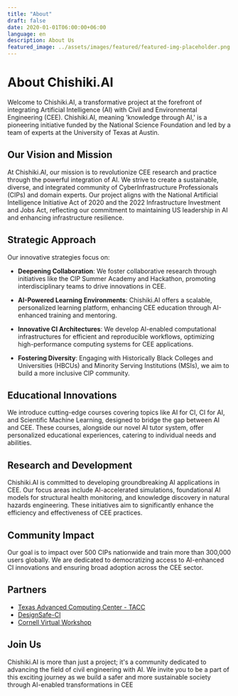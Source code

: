 ```yaml
---
title: "About"
draft: false
date: 2020-01-01T06:00:00+06:00
language: en
description: About Us
featured_image: ../assets/images/featured/featured-img-placeholder.png
---
```


# About Chishiki.AI

Welcome to Chishiki.AI, a transformative project at the forefront of integrating Artificial Intelligence (AI) with Civil and Environmental Engineering (CEE). Chishiki.AI, meaning 'knowledge through AI,' is a pioneering initiative funded by the National Science Foundation and led by a team of experts at the University of Texas at Austin.

## Our Vision and Mission

At Chishiki.AI, our mission is to revolutionize CEE research and practice through the powerful integration of AI. We strive to create a sustainable, diverse, and integrated community of CyberInfrastructure Professionals (CIPs) and domain experts. Our project aligns with the National Artificial Intelligence Initiative Act of 2020 and the 2022 Infrastructure Investment and Jobs Act, reflecting our commitment to maintaining US leadership in AI and enhancing infrastructure resilience.

## Strategic Approach

Our innovative strategies focus on:

* **Deepening Collaboration**: We foster collaborative research through initiatives like the CIP Summer Academy and Hackathon, promoting interdisciplinary teams to drive innovations in CEE.

* **AI-Powered Learning Environments**: Chishiki.AI offers a scalable, personalized learning platform, enhancing CEE education through AI-enhanced training and mentoring.

* **Innovative CI Architectures**: We develop AI-enabled computational infrastructures for efficient and reproducible workflows, optimizing high-performance computing systems for CEE applications.

* **Fostering Diversity**: Engaging with Historically Black Colleges and Universities (HBCUs) and Minority Serving Institutions (MSIs), we aim to build a more inclusive CIP community.

## Educational Innovations

We introduce cutting-edge courses covering topics like AI for CI, CI for AI, and Scientific Machine Learning, designed to bridge the gap between AI and CEE. These courses, alongside our novel AI tutor system, offer personalized educational experiences, catering to individual needs and abilities.

## Research and Development

Chishiki.AI is committed to developing groundbreaking AI applications in CEE. Our focus areas include AI-accelerated simulations, foundational AI models for structural health monitoring, and knowledge discovery in natural hazards engineering. These initiatives aim to significantly enhance the efficiency and effectiveness of CEE practices.

## Community Impact

Our goal is to impact over 500 CIPs nationwide and train more than 300,000 users globally. We are dedicated to democratizing access to AI-enhanced CI innovations and ensuring broad adoption across the CEE sector.

## Partners

* [Texas Advanced Computing Center - TACC](https://tacc.utexas.edu/)
* [DesignSafe-CI](https://www.designsafe-ci.org/)
* [Cornell Virtual Workshop](https://cvw.cac.cornell.edu/)

## Join Us

Chishiki.AI is more than just a project; it's a community dedicated to advancing the field of civil engineering with AI. We invite you to be a part of this exciting journey as we build a safer and more sustainable society through AI-enabled transformations in CEE​